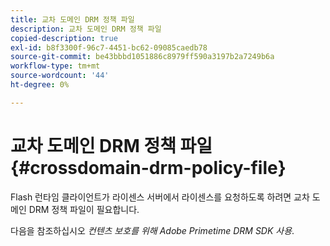 ```yaml
---
title: 교차 도메인 DRM 정책 파일
description: 교차 도메인 DRM 정책 파일
copied-description: true
exl-id: b8f3300f-96c7-4451-bc62-09085caedb78
source-git-commit: be43bbbd1051886c8979ff590a3197b2a7249b6a
workflow-type: tm+mt
source-wordcount: '44'
ht-degree: 0%

---
```


# 교차 도메인 DRM 정책 파일{#crossdomain-drm-policy-file}

Flash 런타임 클라이언트가 라이센스 서버에서 라이센스를 요청하도록 하려면 교차 도메인 DRM 정책 파일이 필요합니다.

다음을 참조하십시오 *컨텐츠 보호를 위해 Adobe Primetime DRM SDK 사용*.
